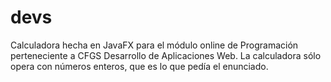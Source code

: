 # devs

Calculadora hecha en JavaFX para el módulo online de Programación perteneciente a CFGS Desarrollo de Aplicaciones Web.
La calculadora sólo opera con números enteros, que es lo que pedía el enunciado.
